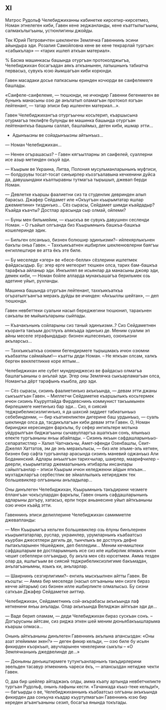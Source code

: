 ## XI

Матрос Рудольф Челебиджиханны кабинетке кирсетир-кирсетмез, Номан этнелеген киби, Гавен кене эеджанланды, кене къаттылыгъыны, салмакълыгъыны, устюнлигины джойды.

Тек Юрий Петровичтен шекленген Землячка Гавеннинъ эсини айындыра эди.
Розалия Самойловна кене ве кене текрарлай тургъан:
«сабыкълар» — «тарих ишлеп аткъан материал».

% Басма машинкасы башында отургъан протоколджыгъа, Челебиджихан босагъадан аякъ аткъанынен, латышнынъ табиатча первасыз, сувукъ юзю йымшагъан киби корюнди.

Гавен масадаки досье папкасыны еринден кочюрди ве саифелемеге башлады.

«Саифеле-саифелеме, — тюшюнди, не ичюндир Гавенни бегенмеген ве бунынъ манасыны озю де анълатып оламагъан протокол язгъан лейтенант, — татар эписи бир ишленген материал…».

Гавен Челебиджихангъа отургъычны косьтерип, къаршысына отурмагъа теклифте булунды ве машинка башында отургъан лейтенанткъа башыны саллап, башлаймыз, деген киби, ишмар этти…

- Адынъызны ве сойадынъызны айтынъыз…

— Номан Челебиджихан…

— Ненен огърашасыз?
– Гавен кягъытларны эп саифелей, суаллерни исе азыр метинден окъуй эди.

— Къырым ве Украина, Литва, Полония мусульманларынынъ муфтиси, — болдурувы тосат-тосат синъирлер къозгъалавына кечкенини дуйса да, давушындаки къалтыравны тутмагъа тырышып, джевап берди Номан. 

— Девлетке къаршы фаалиетни сиз та студенлик девринден алып барасыз.
Джафер Сейдамет иле «Окъугъан къырымтатар яшлар джемиетини» тиздинъиз…
Сёз сырасы, Сейдамет шимди къайдадыр?
Къайда къачты?
Достлар арасында сыр олмай, ойлеми?

— Буны мен бильмейим, — къыскъа ве сувукъ давушнен сесленди Номан.
– О гъайып олгъанда биз Къырымнынъ башкъа-башкъа кошелеринде эдик.

— Бильген олсанъыз, бизнен болюшир эдинъизми?– ийлекярлыкънен бакъты онъа Гавен.
– Тахкъикъатнен ишбирлик шекленювлерни баягъы енгиллештире ве атта ёкъ эте биле.

— Бу меселеде «эгер» ве «бесе-белли» сёзлерини ишлетмек файдасыздыр.
Бу: эгер ерге метеорит тюшкен олса, тарих бам-башкъа тарафкъа айланыр эди.
Инкъиляп ве исьянлар да манасыны джояр эди, демек киби, — Номан бойле алларда мунакъашагъа берильмек озь адетине уйып, рухланды.

Машинка башында отургъан лейтенант, тахкъикъаткъа огъратылгъангъа меракъ дуйды ве ичинден:
«Акъыллы шейтан», — деп тюшюнди.

Гавен невбеттеки суальни насыл береджегини тюшюнип, таракънен сакъалы ве мыйыкъларыны сыйпады.

— Къачакънынъ сойларыны сиз таный эдинъизми..?
Сиз Сейдаметнен къоранта такъым достлукъ алякъада эдинъиз де.
Меним суалим эп айны меселе этрафындадыр: бизнен ишлесенъиз, озюнъизни акъларсыз…

— Тахкъикъаткъа озюмни бегендирмеге тырышмакъ ичюн озюмни къабаатлы саймайым!— къатты деди Номан.
– Не япкъан олсам, халкъ берген векялетликке коре яптым…

Челебиджихан иле субет мундериджесиз ве файдасыз олмагъа башлагъаныны о анълай эди.
Эгер оны Землячка сыкъарламагъан олса, Номангъа дёрт тарафынъ къыбла, дер эди.

— Сёз сырасы, сизинъ фаалиетинъиз акъкъында, — девам этти джаны сыкъылгъан Гавен.
– Миллетчи Сейдаметке къаршылыкъ косьтермек ичюн сизинъ Къурултайда Фирдевснинъ коммунист такъымынен бирлешмеге ниетинъиз бар эди…
Сиз, я сиясий теджрибеликсизлигинъиз, я да шахсий зиддиет табиатынъыз себебинденми, — бир къатиенликтен дигерине баш урдынъыз, — суаль шеклинде олса да, тасдикълагъан киби девам этти Гавен.
О, Номан биринджи кересинден фаркълы, бу сефер ингильтере мотына уйдурылгъан биджагъыны сычавулларгъа ашаткъан сонъ, ялынъыз електе тургъаныны янъы абайлады.
– Сизинъ якъын сафдашларынъыз-сепаратистлер – Халил Чапчакъчы, Амет-эфенди Озенбашлы, Сеит-Джелял Хаттатов, эм де энъ меракълысы, — биз иле эльме-эль кеткен, бизнен бир сафта тургъанлар арасында сизинъ маневий оджанъыз Али Боданинский.
Адлары анъылгъан тарихчылар, шаирлер, маарифчилер – деерли, къырымтатар джемаатынынъ итибарлы инсанлары сайылгъанлар – эписи Къырым ичюн келеджекни айдын япкъан… мухтаджларгъа сербестлик ве эйиаллылыкъ  кетиреджек тек большевиклер олгъаныны анъладылар… 

Оны динълеген Челебиджихан, Къырымнынъ такъдирини чезмеге ёллангъан чокъсулардан фаркълы, Гавен онынъ сафдашларынынъ адларыны догъру, хатасыз, ерли тюрк аньанесине уйып айткъаныны озю ичюн къайд этти.

Гавеннинъ эписи делиллерине Челебиджихан самимиетле джевапланды:

— Мен Къырымгъа кельген большевиклер озь ёлуны бинълернен къырымтатарлар, руслар, украинлер, урумларнынъ къабаатсыз къурбан джесетлери дегиль де, тынчлыкъ ве достлукъ дефне пытакъларынен тёшейджек, деп белледим…
Меним кечмиштеки сафдашларым ве достларымнынъ исе сиз иле ишбирлик япмакъ ичюн чешит себеплери олгъандыр, бу акъта мен сёз юрсетмем.
Амма тезден олар да, яшлыгъым ве сиясий теджрибеликсизлигиме бакъмадан, анълагъанымны, языкъ ки, анъларлар.

— Шаирнинъ сезгирлигими?– енгиль мыскъылнен айтты Гавен.
Ве къошты:
— Амма бир меселеде (насыл олгъаныны мен сизге бираз кечче айтарым) сиз бизнен илле ишбирликте олмалысыз.
Бу сизни саткъан Джафер Сейдаметке аиттир.

Челебиджихан, Сейдаметнинъ сой-акърабасы акъкъында лаф кеткенини янъы анълады.
Олар акъкъында Велиджан айткъан эди де…

— Ваде берип оламам, — деди Челебиджихан бираз сускъан сонъ.
– Догърусыны айтсам, сиз риджа эткен шей меним дюньябакъышларыма къаршы олмаса…

Онынъ айткъаныны динълеген Гавеннинъ акълына апансыздан:
«Оны азат этейимми экен?» — деген фикир кельди, — озю биле бу исьян фикирден къоркъып, авучларынен чекелерини сыкъты – «О Землячканынъ джедвелинде де…»

— Дюньяны денъиштирмеге тутунгъанларнынъ такъдирлерини эвельден тасавур этмекнинъ чареси ёкъ, — апансыздан нетидже чекти Гавен.

О, даа бир шейлер айтаджакъ олды, амма къапу артында невбетчиликте тургъан Рудольф, онынъ лафыны кести.
«Тачанкада къыз-теке кельди!», — багъырды о ве, Челебиджиханнынъ къабаатсыз олгъаны акъкъында фикирден даа сонъуна къадар къуртулмагъан Гавеннинъ юзю бир кереден агъангъаныны сезип, босагъа янында токътады.
